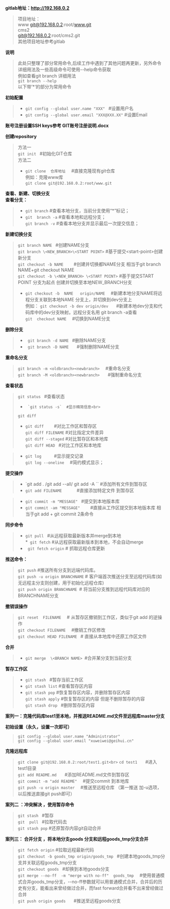 ﻿
**gitlab地址：http://192.168.0.2**
> 项目地址：<br>
>www 
>git@192.168.0.2:root/www.git<br>
>cms2<br>
>git@192.168.0.2:root/cms2.git<br>
>其他项目地址参考gitlab<br>


**说明**
>此处只整理了部分常用命令,后续工作中遇到了其他问题再更新，另外命令详细用法及一些高级命令可使用--help命令获取<br>
>例如查看git branch 详细用法<br>
>`git branch --help` <br>
>以下带’*‘的部分为常用命令


**初始配置**
>* `git config --global user.name "XXX" `   #设置用户名<br>
>* `git config --global user.email "XXX@XXX.XX"`  #设置Email<br>


**账号注册设置SSH keys参考 GIT账号注册说明.docx**


**创建repository**
>方法一<br>
>`git init `     #初始化GIT仓库<br>
>方法二<br>
>* `git clone  仓库地址  `   #直接克隆现有git仓库<br>
>例如：克隆www库<br>
> `git clone git@192.168.0.2:root/www.git`<br>


**查看、新建、切换分支**<br>
**查看分支：**
> *   ` git branch ` #查看本地分支，当前分支使用“*”标记；<br>
>*   `git  branch -a` #查看本地和远程分支；<br>
>`git branch -v` #查看本地分支并显示最后一次提交信息；<br>
         

**新建切换分支**
>`git branch NAME `                                                          #创建NAME分支<br>
>`git branch \<NEW_BRANCH>\<START POINT>`             #基于提交\<start-point>创建新分支<br>
>`git checkout -b NAME    `                                              #创建并切换都NAME分支 相当于git branch NAME+git checkout NAME<br>
>`git checkout -b \<NEW_BRANCH> \<START POINT>`   #基于提交START POINT 分支为起点 创建并切换至本地NEW_BRANCH分支 <br>
>*   `git checkout -b  NAME   origin/NAME  `                       #新建本地分支NAME将远程分支关联到本地NAME 分支上，并切换到dev分支上<br>
>例如： `git checkout -b dev origin/dev   `                 #新建本地dev分支和代码库中的dev分支映射。远程分支名用 git branch -a查看<br>
>`git  checkout NAME  `                                                    #切换到NAME分支<br>

**删除分支**
>* `  git branch -d NAME  `      #删除NAME分支<br>
>* `  git branch -D NAME    `    #强制删除NAME分支<br>

**重命名分支**
>`git branch -m <oldbranch><newbranch>  `                #重命名分支<br>
>`git branch -M <oldbranch><newbranch>   `               #强制重命名分支<br>
   

**查看状态**
>`git status `    #查看状态<br>
>*      `git status -s`  #显示精简信息<br>
> `git diff` <br>
>*   `git diff    `               #对比工作区和暂存区<br>
>`git diff FILENAME`  #对比指定文件差异<br>
>`git diff --staged`    #对比暂存区和本地库<br>
>`git diff HEAD `        #对比工作区和本地库<br>

>* `git log     `                               #显示提交记录<br>
>`git log --oneline  `                  #简约模式显示；<br>
         
**提交操作**
>*   `git add .  /git add --all/ git add -A  ``           #添加所有文件到暂存区<br>
>*  `git add FILENAME      `                                #直接添加特定文件 到暂存区<br>

>*   ` git commit -m "MESSAGE"  `                      #提交到本地版本库<br>
> *    `git commit -am "MESSAGE"    `                  #直接从工作区提交到本地版本库 相当于git add + git commit  2条命令<br>

**同步命令**
>* `git pull `  #从远程获取最新版本并merge到本地<br>
>*` git fetch` #从远程获取最新版本到本地，不会自动merge<br>
>* ` git fetch origin` # 抓取远程仓库更新<br>


**推送命令：**
>`git push`   #推送所有分支到远端代码库。<br>
>`git push -u origin BRANCHNAME` # 客户端首次推送分支至远程代码库(如无远程主分支则创建，用于初始化远程仓库)<br>
>`git push origin BRANCHNAME `# 将当前分支推到远程代码库对应的BRANCHNAME分支<br>
    

**撤销误操作**
>`git reset  FILENAME  `                 # 从暂存区撤销到工作区，类似于git add 的逆操作<br>
>`git checkout FILENAME  `            #撤销工作区修改      <br>
>`git checkout HEAD FILENAME `   # 直接从本地库中还原工作区文件<br>

**合并**
>* `git merge  \<BRANCH NAME> `#合并某分支到当前分支<br>


**暂存工作区**
>*   `git stash ` #暂存当前工作区<br>
>*  ` git stash list ` #查看暂存区内容<br>
>*  `git stash pop` #恢复暂存区内容，并删除暂存区内容<br>
>`git stash apply`  #恢复暂存区的内容 但是不删除暂存的内容<br>
>`git stash drop `   #删除暂存区内容<br>


**案列一：克隆代码库test1至本地，并推送README.md文件至远程库master分支**

 **初始设置（永久，设置一次即可）**<br>
>`git config --global user.name "Administrator" ` <br>
>`git config --global user.email "xuweiwei@geihui.cn"`   <br>

**克隆远程库**
> `git clone git@192.168.0.2:root/test1.git<br>`
>` cd test1    `                                               #进入test1目录<br>
>` git add README.md    `                           #添加README.md文件到暂存区<br>
>`git commit -m "add README"  `             #提交commit 到本地库<br>
>`git push -u origin master  `                      #推送至远程仓库 （第一推送 加-u选项，以后推送直接git push即可）<br>

**案列二 ：冲突解决 ，使用暂存命令**<br>
>`git stash ` #暂存 <br>
>`git  pull `  #拉取代码去<br>
>`git stash pop` #还原暂存内容git自动合并<br>

**案列三： 合并分支 ，将本地分支goods 分支和远程goods_tmp分支合并**

>`git fetch origin`                                                      #拉取远程最新代码<br>
>`git checkout -b goods_tmp origin/goods_tmp `  #创建本地goods_tmp分支并关联远程goods_tmp分支<br>
>`git checkout goods `                                             #却换到本地goods分支<br>
>`git merge --no-ff  -m "merge with no-ff"  goods_tmp  `            #使用普通模式合并goods_tmp分支，--no-ff参数就可以用普通模式合并，合并后的历史有分支，能看出来曾经做过合并，而fast forward合并看不出来曾经做过合并<br>
>`git push origin goods   `                                      #推送至远程goods分支<br>